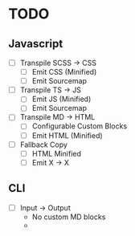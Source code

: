 # TODO

## Javascript

- [ ] Transpile SCSS -> CSS
  - [ ] Emit CSS (Minified)
  - [ ] Emit Sourcemap
- [ ] Transpile TS -> JS
  - [ ] Emit JS (Minified)
  - [ ] Emit Sourcemap
- [ ] Transpile MD -> HTML
  - [ ] Configurable Custom Blocks
  - [ ] Emit HTML (Minified)
- [ ] Fallback Copy
  - [ ] HTML Minified
  - [ ] Emit X -> X

## CLI

- [ ] Input -> Output
  - No custom MD blocks
  - 